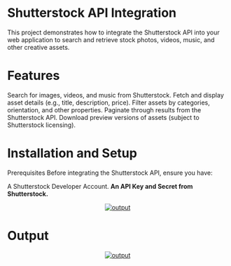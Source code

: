 # Shutterstock API Integration
This project demonstrates how to integrate the Shutterstock API into your web application to search and retrieve stock photos, videos, music, and other creative assets.

# Features
Search for images, videos, and music from Shutterstock.
Fetch and display asset details (e.g., title, description, price).
Filter assets by categories, orientation, and other properties.
Paginate through results from the Shutterstock API.
Download preview versions of assets (subject to Shutterstock licensing).

# Installation and Setup
Prerequisites
Before integrating the Shutterstock API, ensure you have:

A Shutterstock Developer Account.
<b>An API Key and Secret from Shutterstock.</b>

<p align="center"><a href="#" target="_blank"><img src="/Users/shubh/githubtesting/api/resources/images/shuttuerstock.png" width="" alt="output"></a></p>

# Output
<p align="center"><a href="#" target="_blank"><img src="/Users/shubh/githubtesting/api/resources/images/output.png" width="" alt="output"></a></p>
